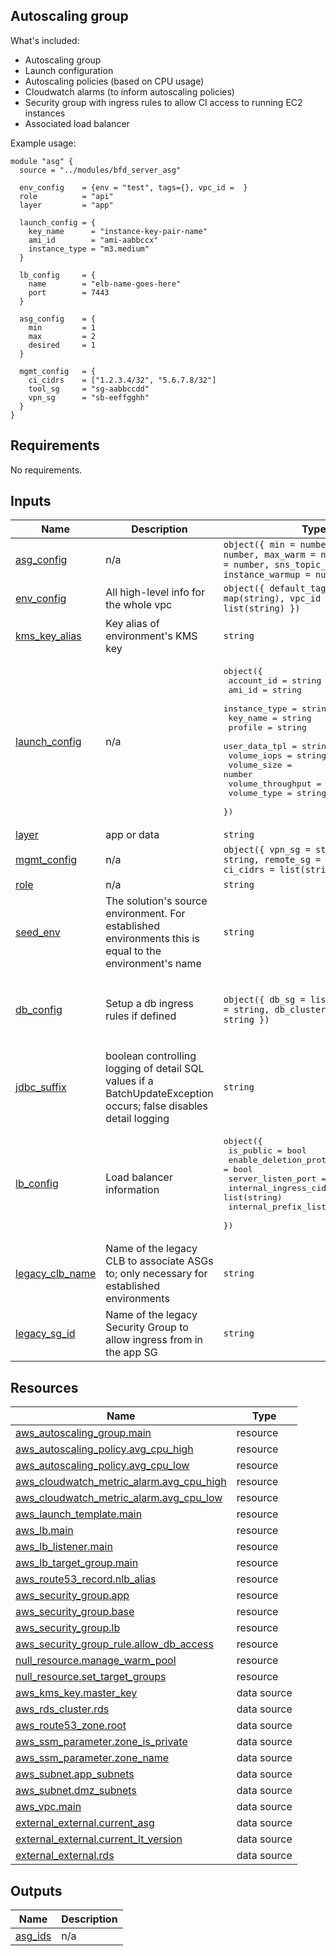 ## Autoscaling group

What's included:

- Autoscaling group
- Launch configuration
- Autoscaling policies (based on CPU usage)
- Cloudwatch alarms (to inform autoscaling policies)
- Security group with ingress rules to allow CI access to running EC2 instances
- Associated load balancer

Example usage:

```
module "asg" {
  source = "../modules/bfd_server_asg"

  env_config    = {env = "test", tags={}, vpc_id =  }
  role          = "api"
  layer         = "app"

  launch_config = {
    key_name      = "instance-key-pair-name"
    ami_id        = "ami-aabbccx"
    instance_type = "m3.medium"
  }

  lb_config     = {
    name        = "elb-name-goes-here"
    port        = 7443         
  }

  asg_config    = {
    min         = 1
    max         = 2
    desired     = 1
  }

  mgmt_config   = {
    ci_cidrs    = ["1.2.3.4/32", "5.6.7.8/32"]
    tool_sg     = "sg-aabbccdd"
    vpn_sg      = "sb-eeffgghh"
  }
}
```

<!-- BEGIN_TF_DOCS -->
<!-- GENERATED WITH `terraform-docs .`
     Manually updating the README.md will be overwritten.
     For more details, see the file '.terraform-docs.yml' or
     https://terraform-docs.io/user-guide/configuration/
-->
## Requirements

No requirements.

<!-- GENERATED WITH `terraform-docs .`
     Manually updating the README.md will be overwritten.
     For more details, see the file '.terraform-docs.yml' or
     https://terraform-docs.io/user-guide/configuration/
-->

## Inputs

| Name | Description | Type | Default | Required |
|------|-------------|------|---------|:--------:|
| <a name="input_asg_config"></a> [asg\_config](#input\_asg\_config) | n/a | `object({ min = number, max = number, max_warm = number, desired = number, sns_topic_arn = string, instance_warmup = number })` | n/a | yes |
| <a name="input_env_config"></a> [env\_config](#input\_env\_config) | All high-level info for the whole vpc | `object({ default_tags = map(string), vpc_id = string, azs = list(string) })` | n/a | yes |
| <a name="input_kms_key_alias"></a> [kms\_key\_alias](#input\_kms\_key\_alias) | Key alias of environment's KMS key | `string` | n/a | yes |
| <a name="input_launch_config"></a> [launch\_config](#input\_launch\_config) | n/a | <pre>object({<br/>    account_id        = string<br/>    ami_id            = string<br/>    instance_type     = string<br/>    key_name          = string<br/>    profile           = string<br/>    user_data_tpl     = string<br/>    volume_iops       = string<br/>    volume_size       = number<br/>    volume_throughput = number<br/>    volume_type       = string<br/>  })</pre> | n/a | yes |
| <a name="input_layer"></a> [layer](#input\_layer) | app or data | `string` | n/a | yes |
| <a name="input_mgmt_config"></a> [mgmt\_config](#input\_mgmt\_config) | n/a | `object({ vpn_sg = string, tool_sg = string, remote_sg = string, ci_cidrs = list(string) })` | n/a | yes |
| <a name="input_role"></a> [role](#input\_role) | n/a | `string` | n/a | yes |
| <a name="input_seed_env"></a> [seed\_env](#input\_seed\_env) | The solution's source environment. For established environments this is equal to the environment's name | `string` | n/a | yes |
| <a name="input_db_config"></a> [db\_config](#input\_db\_config) | Setup a db ingress rules if defined | `object({ db_sg = list(string), role = string, db_cluster_identifier = string })` | <pre>{<br/>  "db_cluster_identifier": null,<br/>  "db_sg": [],<br/>  "role": null<br/>}</pre> | no |
| <a name="input_jdbc_suffix"></a> [jdbc\_suffix](#input\_jdbc\_suffix) | boolean controlling logging of detail SQL values if a BatchUpdateException occurs; false disables detail logging | `string` | `"?logServerErrorDetail=false"` | no |
| <a name="input_lb_config"></a> [lb\_config](#input\_lb\_config) | Load balancer information | <pre>object({<br/>    is_public                  = bool<br/>    enable_deletion_protection = bool<br/>    server_listen_port         = string<br/>    internal_ingress_cidrs     = list(string)<br/>    internal_prefix_lists      = list(string)<br/>  })</pre> | `null` | no |
| <a name="input_legacy_clb_name"></a> [legacy\_clb\_name](#input\_legacy\_clb\_name) | Name of the legacy CLB to associate ASGs to; only necessary for established environments | `string` | `null` | no |
| <a name="input_legacy_sg_id"></a> [legacy\_sg\_id](#input\_legacy\_sg\_id) | Name of the legacy Security Group to allow ingress from in the app SG | `string` | `null` | no |

<!-- GENERATED WITH `terraform-docs .`
     Manually updating the README.md will be overwritten.
     For more details, see the file '.terraform-docs.yml' or
     https://terraform-docs.io/user-guide/configuration/
-->

## Resources

| Name | Type |
|------|------|
| [aws_autoscaling_group.main](https://registry.terraform.io/providers/hashicorp/aws/latest/docs/resources/autoscaling_group) | resource |
| [aws_autoscaling_policy.avg_cpu_high](https://registry.terraform.io/providers/hashicorp/aws/latest/docs/resources/autoscaling_policy) | resource |
| [aws_autoscaling_policy.avg_cpu_low](https://registry.terraform.io/providers/hashicorp/aws/latest/docs/resources/autoscaling_policy) | resource |
| [aws_cloudwatch_metric_alarm.avg_cpu_high](https://registry.terraform.io/providers/hashicorp/aws/latest/docs/resources/cloudwatch_metric_alarm) | resource |
| [aws_cloudwatch_metric_alarm.avg_cpu_low](https://registry.terraform.io/providers/hashicorp/aws/latest/docs/resources/cloudwatch_metric_alarm) | resource |
| [aws_launch_template.main](https://registry.terraform.io/providers/hashicorp/aws/latest/docs/resources/launch_template) | resource |
| [aws_lb.main](https://registry.terraform.io/providers/hashicorp/aws/latest/docs/resources/lb) | resource |
| [aws_lb_listener.main](https://registry.terraform.io/providers/hashicorp/aws/latest/docs/resources/lb_listener) | resource |
| [aws_lb_target_group.main](https://registry.terraform.io/providers/hashicorp/aws/latest/docs/resources/lb_target_group) | resource |
| [aws_route53_record.nlb_alias](https://registry.terraform.io/providers/hashicorp/aws/latest/docs/resources/route53_record) | resource |
| [aws_security_group.app](https://registry.terraform.io/providers/hashicorp/aws/latest/docs/resources/security_group) | resource |
| [aws_security_group.base](https://registry.terraform.io/providers/hashicorp/aws/latest/docs/resources/security_group) | resource |
| [aws_security_group.lb](https://registry.terraform.io/providers/hashicorp/aws/latest/docs/resources/security_group) | resource |
| [aws_security_group_rule.allow_db_access](https://registry.terraform.io/providers/hashicorp/aws/latest/docs/resources/security_group_rule) | resource |
| [null_resource.manage_warm_pool](https://registry.terraform.io/providers/hashicorp/null/latest/docs/resources/resource) | resource |
| [null_resource.set_target_groups](https://registry.terraform.io/providers/hashicorp/null/latest/docs/resources/resource) | resource |
| [aws_kms_key.master_key](https://registry.terraform.io/providers/hashicorp/aws/latest/docs/data-sources/kms_key) | data source |
| [aws_rds_cluster.rds](https://registry.terraform.io/providers/hashicorp/aws/latest/docs/data-sources/rds_cluster) | data source |
| [aws_route53_zone.root](https://registry.terraform.io/providers/hashicorp/aws/latest/docs/data-sources/route53_zone) | data source |
| [aws_ssm_parameter.zone_is_private](https://registry.terraform.io/providers/hashicorp/aws/latest/docs/data-sources/ssm_parameter) | data source |
| [aws_ssm_parameter.zone_name](https://registry.terraform.io/providers/hashicorp/aws/latest/docs/data-sources/ssm_parameter) | data source |
| [aws_subnet.app_subnets](https://registry.terraform.io/providers/hashicorp/aws/latest/docs/data-sources/subnet) | data source |
| [aws_subnet.dmz_subnets](https://registry.terraform.io/providers/hashicorp/aws/latest/docs/data-sources/subnet) | data source |
| [aws_vpc.main](https://registry.terraform.io/providers/hashicorp/aws/latest/docs/data-sources/vpc) | data source |
| [external_external.current_asg](https://registry.terraform.io/providers/hashicorp/external/latest/docs/data-sources/external) | data source |
| [external_external.current_lt_version](https://registry.terraform.io/providers/hashicorp/external/latest/docs/data-sources/external) | data source |
| [external_external.rds](https://registry.terraform.io/providers/hashicorp/external/latest/docs/data-sources/external) | data source |

<!-- GENERATED WITH `terraform-docs .`
     Manually updating the README.md will be overwritten.
     For more details, see the file '.terraform-docs.yml' or
     https://terraform-docs.io/user-guide/configuration/
-->

## Outputs

| Name | Description |
|------|-------------|
| <a name="output_asg_ids"></a> [asg\_ids](#output\_asg\_ids) | n/a |
<!-- END_TF_DOCS -->
